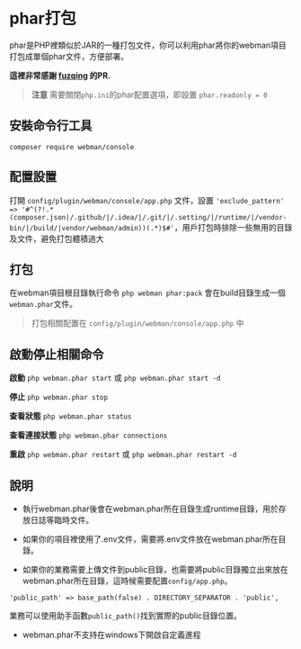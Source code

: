 # phar打包

phar是PHP裡類似於JAR的一種打包文件，你可以利用phar將你的webman項目打包成單個phar文件，方便部署。

**這裡非常感謝 [fuzqing](https://github.com/fuzqing) 的PR.**

> **注意**
> 需要關閉`php.ini`的phar配置選項，即設置 `phar.readonly = 0`

## 安裝命令行工具
`composer require webman/console`

## 配置設置
打開 `config/plugin/webman/console/app.php` 文件，設置 `'exclude_pattern'   => '#^(?!.*(composer.json|/.github/|/.idea/|/.git/|/.setting/|/runtime/|/vendor-bin/|/build/|vendor/webman/admin))(.*)$#'`，用戶打包時排除一些無用的目錄及文件，避免打包體積過大

## 打包
在webman項目根目錄執行命令 `php webman phar:pack`
會在build目錄生成一個`webman.phar`文件。

> 打包相關配置在 `config/plugin/webman/console/app.php` 中


## 啟動停止相關命令
**啟動**
`php webman.phar start` 或 `php webman.phar start -d`

**停止**
`php webman.phar stop`

**查看狀態**
`php webman.phar status`

**查看連接狀態**
`php webman.phar connections`

**重啟**
`php webman.phar restart` 或 `php webman.phar restart -d`

## 說明
* 執行webman.phar後會在webman.phar所在目錄生成runtime目錄，用於存放日誌等臨時文件。

* 如果你的項目裡使用了.env文件，需要將.env文件放在webman.phar所在目錄。

* 如果你的業務需要上傳文件到public目錄，也需要將public目錄獨立出來放在webman.phar所在目錄，這時候需要配置`config/app.php`。
```
'public_path' => base_path(false) . DIRECTORY_SEPARATOR . 'public',
```
業務可以使用助手函數`public_path()`找到實際的public目錄位置。

* webman.phar不支持在windows下開啟自定義進程